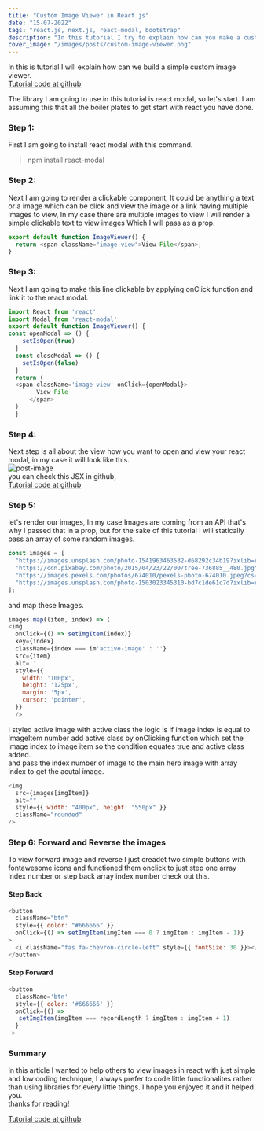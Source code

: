 ```yaml
---
title: "Custom Image Viewer in React js"
date: "15-07-2022"
tags: "react.js, next.js, react-modal, bootstrap"
description: "In this tutorial I try to explain how can you make a custom image viewer in react js using react modal and react useState hook."
cover_image: "/images/posts/custom-image-viewer.png"
---
```


In this is tutorial I will explain how can we build a simple custom image viewer.  
[Tutorial code at github](https://github.com/umershabir/custom-image-viewer)

The library I am going to use in this tutorial is react modal, so let's start.
I am assuming this that all the boiler plates to get start with react you have done.

### Step 1:

First I am going to install react modal with this command.

> npm install react-modal

### Step 2:

Next I am going to render a clickable component, It could be anything a text or a image which can be click and view the image or a link having multiple images to view, In my case there are multiple images to view I will render a simple clickable text to view images Which I will pass as a prop.

```javascript
export default function ImageViewer() {
  return <span className="image-view">View File</span>;
}
```

### Step 3:

Next I am going to make this line clickable by applying onClick function and link it to the react modal.

```javascript
import React from 'react'
import Modal from 'react-modal'
export default function ImageViewer() {
const openModal => () {
    setIsOpen(true)
  }
  const closeModal => () {
    setIsOpen(false)
  }
  return (
  <span className='image-view' onClick={openModal}>
        View File
      </span>
  )
  }
```

### Step 4:

Next step is all about the view how you want to open and view your react modal, in my case it will look like this.  
![post-image](/images/posts/imageview.png)  
you can check this JSX in github,  
[Tutorial code at github](https://github.com/umershabir/custom-image-viewer)

### Step 5:

let's render our images, In my case Images are coming from an API that's why I passed that in a prop, but for the sake of this tutorial I will statically pass an array of some random images.

```javascript
const images = [
  "https://images.unsplash.com/photo-1541963463532-d68292c34b19?ixlib=rb-1.2.1&ixid=MnwxMjA3fDB8MHxleHBsb3JlLWZlZWR8Mnx8fGVufDB8fHx8&w=1000&q=80",
  "https://cdn.pixabay.com/photo/2015/04/23/22/00/tree-736885__480.jpg",
  "https://images.pexels.com/photos/674010/pexels-photo-674010.jpeg?cs=srgb&dl=pexels-anjana-c-674010.jpg&fm=jpg",
  "https://images.unsplash.com/photo-1503023345310-bd7c1de61c7d?ixlib=rb-1.2.1&ixid=MnwxMjA3fDB8MHxzZWFyY2h8MXx8aHVtYW58ZW58MHx8MHx8&w=1000&q=80",
];
```

and map these Images.

```javascript
images.map((item, index) => (
<img
  onClick={() => setImgItem(index)}
  key={index}
  className={index === im'active-image' : ''}
  src={item}
  alt=''
  style={{
    width: '100px',
    height: '125px',
    margin: '5px',
    cursor: 'pointer',
  }}
  />
```

I styled active image with active class the logic is if image index is equal to ImageItem number add active class by onClicking function which set the image index to image item so the condition equates true and active class added.  
and pass the index number of image to the main hero image with array index to get the acutal image.

```javascript
<img
  src={images[imgItem]}
  alt=""
  style={{ width: "400px", height: "550px" }}
  className="rounded"
/>
```

### Step 6: Forward and Reverse the images

To view forward image and reverse I just creadet two simple buttons with fontawesome icons and functioned them onclick to just step one array index number or step back array index number check out this.

#### Step Back

```javascript
<button
  className="btn"
  style={{ color: "#666666" }}
  onClick={() => setImgItem(imgItem === 0 ? imgItem : imgItem - 1)}
>
  <i className="fas fa-chevron-circle-left" style={{ fontSize: 30 }}></i>
</button>
```

#### Step Forward

```javascript
<button
  className='btn'
  style={{ color: '#666666' }}
  onClick={() =>
   setImgItem(imgItem === recordLength ? imgItem : imgItem + 1)
  }
 >
```

### Summary

In this article I wanted to help others to view images in react with just simple and low coding technique, I always prefer to code little functionalites rather than using libraries for every little things. I hope you enjoyed it and it helped you.  
thanks for reading!

[Tutorial code at github](https://github.com/umershabir/custom-image-viewer)
